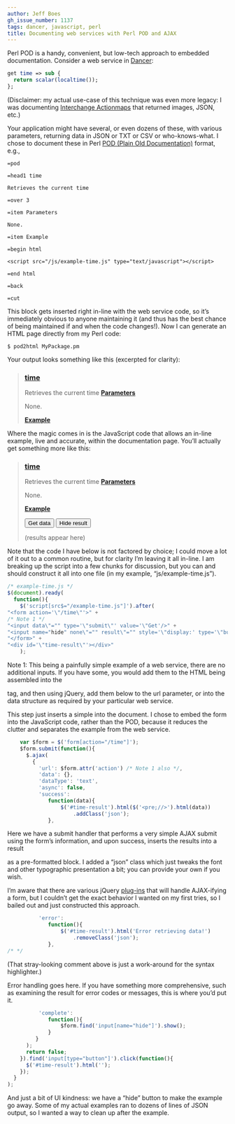 ```yaml
---
author: Jeff Boes
gh_issue_number: 1137
tags: dancer, javascript, perl
title: Documenting web services with Perl POD and AJAX
---
```


Perl POD is a handy, convenient, but low-tech approach to embedded documentation. Consider a web service in [Dancer](http://www.perldancer.org):

```perl
get time => sub {
  return scalar(localtime());
};
```

(Disclaimer: my actual use-case of this technique was even more legacy: I was documenting [Interchange Actionmaps](http://interchange.rtfm.info/icdocs/config/ActionMap.html) that returned images, JSON, etc.)

Your application might have several, or even dozens of these, with various parameters, returning data in JSON or TXT or CSV or who-knows-what.
I chose to document these in Perl [POD (Plain Old Documentation)](http://perldoc.perl.org/perlpod.html) format, e.g.,

```nohighlight
=pod

=head1 time

Retrieves the current time

=over 3

=item Parameters

None.

=item Example

=begin html

<script src="/js/example-time.js" type="text/javascript"></script>

=end html

=back

=cut
```

This block gets inserted right in-line with the web service code, so it’s immediately obvious to anyone maintaining it (and thus has the best chance of being maintained if and when the code changes!). Now I can generate an HTML page directly from my Perl code:

```shell
$ pod2html MyPackage.pm
```

Your output looks something like this (excerpted for clarity):

> ### [time]()
> 
> Retrieves the current time
> **[Parameters]()**
> 
> None.
> 
> **[Example]()**

Where the magic comes in is the JavaScript code that allows an in-line example, live and accurate, within the documentation page. You’ll actually get something more like this:

> ### [time]()
> 
> Retrieves the current time
> **[Parameters]()**
> 
> None.
> 
> **[Example]()**
> 
> <input type="submit" value="Get data">
> <input type="button" value="Hide result" name="hide">
> 
> (results appear here)

Note that the code I have below is not factored by choice; I could move a lot of it out to a common routine, but for clarity I’m leaving it all in-line. I am breaking up the script into a few chunks for discussion, but you can and should construct it all into one file (in my example, “js/example-time.js”).

```javascript
/* example-time.js */
$(document).ready(
  function(){
    $('script[src$="/example-time.js"]').after(
"<form action='\"/time\"'>" +
/* Note 1 */
"<input data\"="" type='\"submit\"' value='\"Get'/>" +
"<input name="hide" none\"="" result\"="" style='\"display:' type='\"button\"' value='\"Hide'/>" +
"</form>" +
"<div id='\"time-result\"'></div>"
    );
```

Note 1: This being a painfully simple example of a web service, there are no additional inputs. If you have some, you would add them to the HTML being assembled into the <form> tag, and then using jQuery, add them below to the url parameter, or into the data structure as required by your particular web service.

This step just inserts a simple <form> into the document. I chose to embed the form into the JavaScript code, rather than the POD, because it reduces the clutter and separates the example from the web service.

```javascript
    var $form = $('form[action="/time"]');
    $form.submit(function(){
      $.ajax(
        {
          'url': $form.attr('action') /* Note 1 also */,
          'data': {},
          'dataType': 'text',
          'async': false,
          'success':
             function(data){
                 $('#time-result').html($('<pre;//>').html(data))
                     .addClass('json');
             },
```

Here we have a submit handler that performs a very simple AJAX submit using the form’s information, and upon success, inserts the results into a result <div> as a pre-formatted block. I added a “json” class which just tweaks the font and other typographic presentation a bit; you can provide your own if you wish.

I’m aware that there are various jQuery [plug-ins](http://malsup.com/jquery/form/) that will handle AJAX-ifying a form, but I couldn’t get the exact behavior I wanted on my first tries, so I bailed out and just constructed this approach.

```javascript
          'error':
             function(){
                 $('#time-result').html('Error retrieving data!')
                     .removeClass('json');
             },
/* */
```

(That stray-looking comment above is just a work-around for the syntax highlighter.)

Error handling goes here. If you have something more comprehensive, such as examining the result for error codes or messages, this is where you’d put it.

```javascript
          'complete':
             function(){
                 $form.find('input[name="hide"]').show();
             }
         }
      );
      return false;
    }).find('input[type="button"]').click(function(){
      $('#time-result').html('');
    });
  }
);
```

And just a bit of UI kindness: we have a “hide” button to make the example go away. Some of my actual examples ran to dozens of lines of JSON output, so I wanted a way to clean up after the example.
